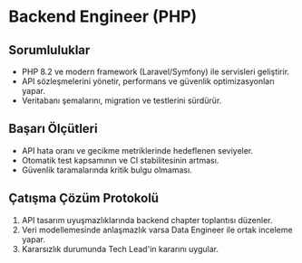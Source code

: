 # Backend Engineer (PHP)

## Sorumluluklar
- PHP 8.2 ve modern framework (Laravel/Symfony) ile servisleri geliştirir.
- API sözleşmelerini yönetir, performans ve güvenlik optimizasyonları yapar.
- Veritabanı şemalarını, migration ve testlerini sürdürür.

## Başarı Ölçütleri
- API hata oranı ve gecikme metriklerinde hedeflenen seviyeler.
- Otomatik test kapsamının ve CI stabilitesinin artması.
- Güvenlik taramalarında kritik bulgu olmaması.

## Çatışma Çözüm Protokolü
1. API tasarım uyuşmazlıklarında backend chapter toplantısı düzenler.
2. Veri modellemesinde anlaşmazlık varsa Data Engineer ile ortak inceleme yapar.
3. Kararsızlık durumunda Tech Lead'in kararını uygular.
